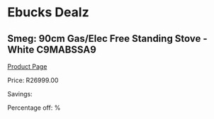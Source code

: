 
# Ebucks Dealz
## Smeg: 90cm Gas/Elec Free Standing Stove - White C9MABSSA9
[Product Page](https://www.ebucks.com/web/shop/productSelected.do?prodId=1173089757&catId=1196429345)

Price: R26999.00

Savings: 

Percentage off: %
	